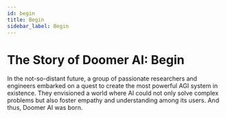 ```yaml
---
id: begin
title: Begin
sidebar_label: Begin
---
```


The Story of Doomer AI: Begin
=============================

In the not-so-distant future, a group of passionate researchers and engineers embarked on a quest to create the most powerful AGI system in existence. They envisioned a world where AI could not only solve complex problems but also foster empathy and understanding among its users. And thus, Doomer AI was born.
